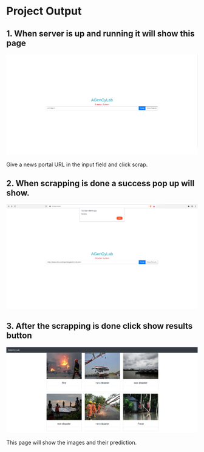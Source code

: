 # Project Output

## 1. When server is up and running it will show this page

![AA](https://github.com/Arif159357/Disaster_System/blob/main/Image_folders/Page_1.png)

Give a news portal URL in the input field and click scrap.

## 2. When scrapping is done a success pop up will show.

![AAC](https://github.com/Arif159357/Disaster_System/blob/main/Image_folders/Page_2.png)

## 3. After the scrapping is done click show results button

![AACC](https://github.com/Arif159357/Disaster_System/blob/main/Image_folders/Page_3.png)

This page will show the images and their prediction.
